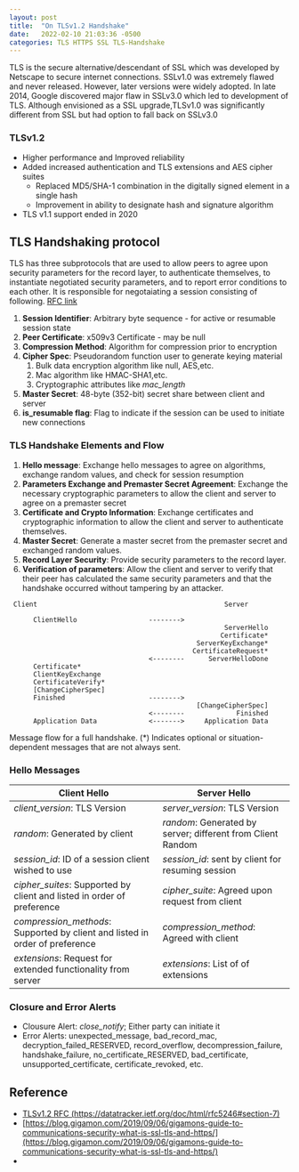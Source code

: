 ```yaml
---
layout: post
title:  "On TLSv1.2 Handshake"
date:   2022-02-10 21:03:36 -0500
categories: TLS HTTPS SSL TLS-Handshake
---
```

TLS is the secure alternative/descendant of SSL which was developed by Netscape to secure internet connections. SSLv1.0 was extremely flawed and never released. However, later versions were widely adopted. In late 2014, Google discovered major flaw in SSLv3.0 which led to development of TLS. Although envisioned as a SSL upgrade,TLSv1.0 was significantly different from SSL but had option to fall back on SSLv3.0

### TLSv1.2
* Higher performance and Improved reliability
* Added increased authentication and TLS extensions and AES cipher suites
  * Replaced MD5/SHA-1 combination in the digitally signed element in a single hash
  * Improvement in ability to designate hash and signature algorithm
* TLS v1.1 support ended in 2020

## TLS Handshaking protocol
TLS has three subprotocols that are used to allow peers to agree upon security parameters for the record layer, to authenticate themselves, to instantiate negotiated security parameters, and to report error conditions to each other. It is responsible for negotaiating a session consisting of following. [RFC link](https://datatracker.ietf.org/doc/html/rfc5246#section-7)
1) **Session Identifier**: Arbitrary byte sequence - for active or resumable session state
2) **Peer Certificate**: x509v3 Certificate - may be null
3) **Compression Method**: Algorithm for compression prior to encryption
4) **Cipher Spec**: Pseudorandom function user to generate keying material
   1) Bulk data encryption algorithm like null, AES,etc.
   2) Mac algorithm like HMAC-SHA1,etc.
   3) Cryptographic attributes like *mac_length*
5) **Master Secret**: 48-byte (352-bit) secret share between client and server
6) **is_resumable flag**: Flag to indicate if the session can be used to initiate new connections

### TLS Handshake Elements and Flow
1. **Hello message**: Exchange hello messages to agree on algorithms, exchange random values, and check for session resumption
2. **Parameters Exchange and Premaster Secret Agreement**: Exchange the necessary cryptographic parameters to allow the client and server to agree on a premaster secret
3. **Certificate and Crypto Information**: Exchange certificates and cryptographic information to allow the client and server to authenticate themselves.
4. **Master Secret**: Generate a master secret from the premaster secret and exchanged random values.
5. **Record Layer Security**: Provide security parameters to the record layer.
6. **Verification of parameters**: Allow the client and server to verify that their peer has calculated the same security parameters and that the handshake occurred without tampering by an attacker.

```
 Client                                               Server

      ClientHello                  -------->
                                                      ServerHello
                                                     Certificate*
                                               ServerKeyExchange*
                                              CertificateRequest*
                                   <--------      ServerHelloDone
      Certificate*
      ClientKeyExchange
      CertificateVerify*
      [ChangeCipherSpec]
      Finished                     -------->
                                               [ChangeCipherSpec]
                                   <--------             Finished
      Application Data             <------->     Application Data
```
Message flow for a full handshake. (\*) Indicates optional or situation-dependent messages that are not always sent.

### Hello Messages
|Client Hello|Server Hello|
|-|-|
|*client_version*: TLS Version|*server_version*: TLS Version|
|*random*: Generated by client|*random*: Generated by server; different from Client Random|
|*session_id*: ID of a session client wished to use|*session_id*: sent by client for resuming session|
|*cipher_suites*: Supported by client and listed in order of preference|*cipher_suite*: Agreed upon request from client|
|*compression_methods*: Supported by client and listed in order of preference|*compression_method*: Agreed with client|
|*extensions*: Request for extended functionality from server|*extensions*: List of of extensions|


### Closure and Error Alerts
* Clousure Alert: *close_notify*; Either party can initiate it
* Error Alerts: unexpected_message, bad_record_mac, decryption_failed_RESERVED, record_overflow, decompression_failure, handshake_failure, no_certificate_RESERVED, bad_certificate, unsupported_certificate, certificate_revoked, etc.
  




## Reference
* [TLSv1.2 RFC (https://datatracker.ietf.org/doc/html/rfc5246#section-7)](https://datatracker.ietf.org/doc/html/rfc5246#section-7)
* [https://blog.gigamon.com/2019/09/06/gigamons-guide-to-communications-security-what-is-ssl-tls-and-https/](https://blog.gigamon.com/2019/09/06/gigamons-guide-to-communications-security-what-is-ssl-tls-and-https/)
* 
